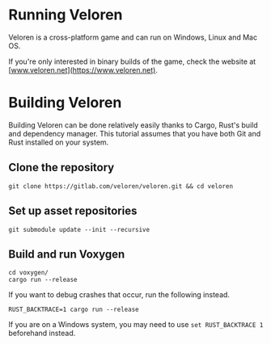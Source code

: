 # Running Veloren

Veloren is a cross-platform game and can run on Windows, Linux and Mac OS.

If you're only interested in binary builds of the game, check the website at [www.veloren.net](https://www.veloren.net).

# Building Veloren

Building Veloren can be done relatively easily thanks to Cargo, Rust's build and dependency manager.
This tutorial assumes that you have both Git and Rust installed on your system.

## Clone the repository

```
git clone https://gitlab.com/veloren/veloren.git && cd veloren
```

## Set up asset repositories

```
git submodule update --init --recursive
```

## Build and run Voxygen

```
cd voxygen/
cargo run --release
```

If you want to debug crashes that occur, run the following instead.

```
RUST_BACKTRACE=1 cargo run --release
```

If you are on a Windows system, you may need to use `set RUST_BACKTRACE 1` beforehand instead.
